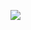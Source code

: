 <p>
  <image src= " https://github.com/wogus4048/git_study_practice/assets/67767276/b856e7dc-31e4-4eab-adab-670b7a38d609" ></image>
</p>
